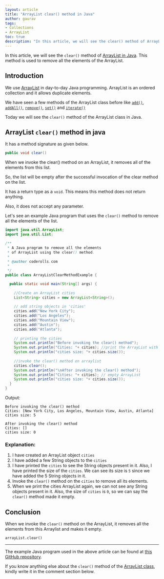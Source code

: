 ```yaml
---
layout: article
title: "ArrayList clear() method in Java"
author: gaurav
tags:
- Collections
- ArrayList
toc: true
description: "In this article, we will see the clear() method of ArrayList in Java. This method is used to remove all the elements of the current ArrayList."
---
```


In this article, we will see the `clear()` method of [ArrayList in Java](https://coderolls.com/arraylist-in-java/). This method is used to remove all the elements of the ArrayList.

## Introduction

We use [ArrayList](https://coderolls.com/arraylist-in-java/) in day-to-day Java programming. ArrayList is an ordered collection and it allows duplicate elements.
 
 We have seen a few methods of the ArrayList class before like [`add()`](https://coderolls.com/add-element-in-arraylist/), [`addAll()`](http://127.0.0.1:4000/arraylist-addall-method-in-java/), [`remove()`](https://coderolls.com/remove-element-from-arraylist/), [`set()`](https://coderolls.com/change-element-in-arraylist/) and [`iterate()`](http://coderolls.com/iterating-the-arraylist-in-java/)

Today we will see the `clear()` method of the ArrayList class in Java.

## ArrayList `clear()` method in java

It has a method signature as given below.
```java
public void clear()
```

When we invoke the clear() method on an ArrayList, it removes all of the elements from this list. 

So, the list will be empty after the successful invocation of the clear method on the list.

It has a return type as a `void`. This means this method does not return anything.

Also, it does not accept any parameter.

Let's see an example Java program that uses the `clear()` method to remove all the elements of the list.

```java
import java.util.ArrayList;
import java.util.List;

/**
 * A Java program to remove all the elements 
 * of ArrayList using the clear() method.
 * 
 * @author coderolls.com
 *
 */
public class ArrayListClearMethodExample {

  public static void main(String[] args) {
  
    //Create an ArrayList cities
    List<String> cities = new ArrayList<String>();
    
    // add string objects in 'cities'
    cities.add("New York City");
    cities.add("Los Angeles");
    cities.add("Mountain View");
    cities.add("Austin");
    cities.add("Atlanta");
    
    // printing the cities
    System.out.println("Before invoking the clear() method");
    System.out.println("Cities: "+ cities); //print the ArrayList with elements
    System.out.println("cities size: "+ cities.size());
    
    //invoke the clear() method on arraylist
    cities.clear();
    System.out.println("\nAfter invoking the clear() method");
    System.out.println("Cities: "+ cities); // empty ArrayList
    System.out.println("cities size: "+ cities.size());
  }
}
```
Output:
```
Before invoking the clear() method
Cities: [New York City, Los Angeles, Mountain View, Austin, Atlanta]
cities size: 5

After invoking the clear() method
Cities: []
cities size: 0
```
### Explanation:

1. I have created an ArrayList object `cities`
2. I have added a few String objects to the `cities`
3. I have printed the `cities` to see the String objects present in it. Also, I have printed the size of the `cities`. We can see its size is `5` since we have added the 5 String objects in it.
4. Invoke the `clear()` method on the `cities` to remove all its elements.
5. When we print the cities ArrayList again, we can not see any String objects present in it. Also, the size of `cities` is `0`, so we can say the `clear()` method made it empty.

## Conclusion

When we invoke the `clear()` method on the ArrayList, it removes all the elements from this Arraylist and makes it empty.
```
arrayList.clear()
```

---

The example Java program used in the above article can be found at [this GitHub repository](https://github.com/coderolls/blogpost-coding-examples/tree/main/collections/arraylist/arraylist-clear-method-in-java).

If you know anything else about the `clear()` method of the [ArrayList class](https://coderolls.com/arraylist-in-java/), kindly write it in the comment section below.
